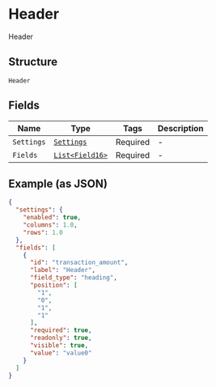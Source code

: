 
# Header

Header

## Structure

`Header`

## Fields

| Name | Type | Tags | Description |
|  --- | --- | --- | --- |
| `Settings` | [`Settings`](../../doc/models/settings.md) | Required | - |
| `Fields` | [`List<Field16>`](../../doc/models/field-16.md) | Required | - |

## Example (as JSON)

```json
{
  "settings": {
    "enabled": true,
    "columns": 1.0,
    "rows": 1.0
  },
  "fields": [
    {
      "id": "transaction_amount",
      "label": "Header",
      "field_type": "heading",
      "position": [
        "1",
        "0",
        "1",
        "1"
      ],
      "required": true,
      "readonly": true,
      "visible": true,
      "value": "value0"
    }
  ]
}
```

